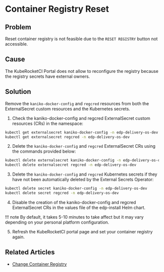 # Container Registry Reset

## Problem

Reset container registry is not feasible due to the `RESET REGISTRY` button not accessible.

## Cause

The KubeRocketCI Portal does not allow to reconfigure the registry because the registry secrets have external owners.

## Solution

Remove the `kaniko-docker-config` and `regcred` resources from both the ExternalSecret custom resources and the Kubernetes secrets.

1. Check the kaniko-docker-config and regcred ExternalSecret custom resources (CRs) in the namespace:

  ```bash
  kubectl get externalsecret kaniko-docker-config -n edp-delivery-os-dev
  kubectl get externalsecret regcred -n edp-delivery-os-dev
  ```
  
2. Delete the `kaniko-docker-config` and `regcred` ExternalSecret CRs using the commands provided below:

  ```bash
  kubectl delete externalsecret kaniko-docker-config -n edp-delivery-os-dev
  kubectl delete externalsecret regcred -n edp-delivery-os-dev
  ```

3. Delete the `kaniko-docker-config` and `regcred` Kubernetes secrets if they have not been automatically deleted by the External Secrets Operator:

  ```bash
  kubectl delete secret kaniko-docker-config -n edp-delivery-os-dev
  kubectl delete secret regcred -n edp-delivery-os-dev
  ```

4. Disable the creation of the kaniko-docker-config and regcred ExternalSecret CRs in the values file of the edp-install Helm chart.

  !!! note
      By default, it takes 5-10 minutes to take affect but it may vary depending on your personal platform configuration.

5. Refresh the KubeRocketCI portal page and set your container registry again.

## Related Articles

* [Change Container Registry](https://epam.github.io/edp-install/operator-guide/container-registries/)